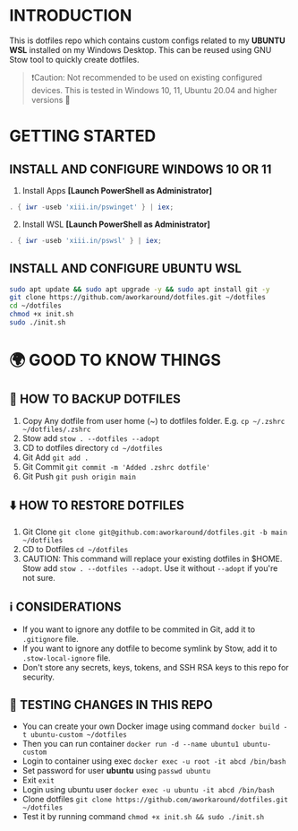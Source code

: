 # INTRODUCTION

This is dotfiles repo which contains custom configs related to my **UBUNTU WSL** installed on my Windows Desktop. This can be reused using GNU Stow tool to quickly create dotfiles.

> ❗Caution: Not recommended to be used on existing configured devices. This is tested in Windows 10, 11, Ubuntu 20.04 and higher versions 🙌

# GETTING STARTED

## INSTALL AND CONFIGURE WINDOWS 10 OR 11

1. Install Apps **[Launch PowerShell as Administrator]**

```powershell
. { iwr -useb 'xiii.in/pswinget' } | iex;

```

2. Install WSL **[Launch PowerShell as Administrator]**

```powershell
. { iwr -useb 'xiii.in/pswsl' } | iex;

```

## INSTALL AND CONFIGURE UBUNTU WSL

```bash
sudo apt update && sudo apt upgrade -y && sudo apt install git -y
git clone https://github.com/aworkaround/dotfiles.git ~/dotfiles
cd ~/dotfiles
chmod +x init.sh
sudo ./init.sh

```

# 🌍 GOOD TO KNOW THINGS

## 🔁 HOW TO BACKUP DOTFILES

1. Copy Any dotfile from user home (~) to dotfiles folder. E.g. `cp ~/.zshrc ~/dotfiles/.zshrc`
2. Stow add `stow . --dotfiles --adopt`
3. CD to dotfiles directory `cd ~/dotfiles`
4. Git Add `git add .`
5. Git Commit `git commit -m 'Added .zshrc dotfile'`
6. Git Push `git push origin main`

## ⬇️ HOW TO RESTORE DOTFILES

1. Git Clone `git clone git@github.com:aworkaround/dotfiles.git -b main ~/dotfiles`
2. CD to Dotfiles `cd ~/dotfiles`
3. CAUTION: This command will replace your existing dotfiles in $HOME. Stow add `stow . --dotfiles --adopt`. Use it without `--adopt` if you're not sure.

## ℹ️ CONSIDERATIONS

- If you want to ignore any dotfile to be commited in Git, add it to `.gitignore` file.
- If you want to ignore any dotfile to become symlink by Stow, add it to `.stow-local-ignore` file.
- Don't store any secrets, keys, tokens, and SSH RSA keys to this repo for security.

## 🧪 TESTING CHANGES IN THIS REPO

- You can create your own Docker image using command `docker build -t ubuntu-custom ~/dotfiles`
- Then you can run container `docker run -d --name ubuntu1 ubuntu-custom`
- Login to container using exec `docker exec -u root -it abcd /bin/bash`
- Set password for user **ubuntu** using `passwd ubuntu`
- Exit `exit`
- Login using ubuntu user `docker exec -u ubuntu -it abcd /bin/bash`
- Clone dotfiles `git clone https://github.com/aworkaround/dotfiles.git ~/dotfiles`
- Test it by running command `chmod +x init.sh && sudo ./init.sh`
